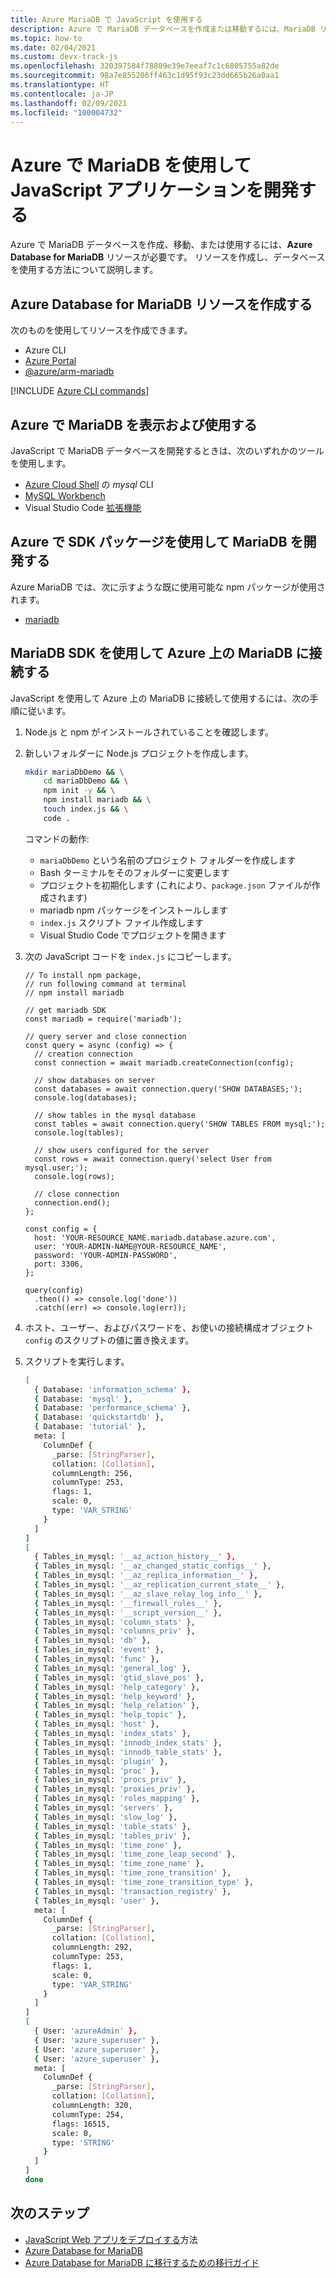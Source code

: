 ```yaml
---
title: Azure MariaDB で JavaScript を使用する
description: Azure で MariaDB データベースを作成または移動するには、MariaDB リソースが必要です。
ms.topic: how-to
ms.date: 02/04/2021
ms.custom: devx-track-js
ms.openlocfilehash: 320397584f78809e39e7eeaf7c1c6805755a82de
ms.sourcegitcommit: 98a7e855206ff463c1d95f93c23dd665b26a0aa1
ms.translationtype: HT
ms.contentlocale: ja-JP
ms.lasthandoff: 02/09/2021
ms.locfileid: "100004732"
---
```

# <a name="develop-a-javascript-application-with-mariadb-on-azure"></a>Azure で MariaDB を使用して JavaScript アプリケーションを開発する

Azure で MariaDB データベースを作成、移動、または使用するには、**Azure Database for MariaDB** リソースが必要です。 リソースを作成し、データベースを使用する方法について説明します。

## <a name="create-an-azure-database-for-mariadb-resource"></a>Azure Database for MariaDB リソースを作成する 

次のものを使用してリソースを作成できます。

* Azure CLI
* [Azure Portal](https://ms.portal.azure.com/#create/Microsoft.MariaDBServer)
* [@azure/arm-mariadb](https://www.npmjs.com/package/@azure/arm-mariadb)

[!INCLUDE [Azure CLI commands](../../includes/azure-cli-mariadb.md)]

## <a name="view-and-use-your-mariadb-on-azure"></a>Azure で MariaDB を表示および使用する
JavaScript で MariaDB データベースを開発するときは、次のいずれかのツールを使用します。

* [Azure Cloud Shell](https://shell.azure.com/) の _mysql_ CLI
* [MySQL Workbench](https://www.mysql.com/products/workbench/)
* Visual Studio Code [拡張機能](https://marketplace.visualstudio.com/items?itemName=mtxr.sqltools-driver-mysql)

## <a name="use-sdk-packages-to-develop-your-mariadb-on-azure"></a>Azure で SDK パッケージを使用して MariaDB を開発する

Azure MariaDB では、次に示すような既に使用可能な npm パッケージが使用されます。

* [mariadb](https://www.npmjs.com/package/mariadb)

## <a name="use-mariadb-sdk-to-connect-to-mariadb-on-azure"></a>MariaDB SDK を使用して Azure 上の MariaDB に接続する

JavaScript を使用して Azure 上の MariaDB に接続して使用するには、次の手順に従います。

1. Node.js と npm がインストールされていることを確認します。
1. 新しいフォルダーに Node.js プロジェクトを作成します。

    ```bash
    mkdir mariaDbDemo && \
        cd mariaDbDemo && \
        npm init -y && \
        npm install mariadb && \
        touch index.js && \
        code .
    ```

    コマンドの動作:
    * `mariaDbDemo` という名前のプロジェクト フォルダーを作成します
    * Bash ターミナルをそのフォルダーに変更します
    * プロジェクトを初期化します (これにより、`package.json` ファイルが作成されます)
    * mariadb npm パッケージをインストールします
    * `index.js` スクリプト ファイル作成します
    * Visual Studio Code でプロジェクトを開きます

1. 次の JavaScript コードを `index.js` にコピーします。

    ```nodejs
    // To install npm package,
    // run following command at terminal
    // npm install mariadb

    // get mariadb SDK
    const mariadb = require('mariadb');

    // query server and close connection
    const query = async (config) => {
      // creation connection
      const connection = await mariadb.createConnection(config);

      // show databases on server
      const databases = await connection.query('SHOW DATABASES;');
      console.log(databases);

      // show tables in the mysql database
      const tables = await connection.query('SHOW TABLES FROM mysql;');
      console.log(tables);

      // show users configured for the server
      const rows = await connection.query('select User from mysql.user;');
      console.log(rows);

      // close connection
      connection.end();
    };

    const config = {
      host: 'YOUR-RESOURCE_NAME.mariadb.database.azure.com',
      user: 'YOUR-ADMIN-NAME@YOUR-RESOURCE_NAME',
      password: 'YOUR-ADMIN-PASSWORD',
      port: 3306,
    };

    query(config)
      .then(() => console.log('done'))
      .catch((err) => console.log(err));
    ```

1. ホスト、ユーザー、およびパスワードを、お使いの接続構成オブジェクト `config` のスクリプトの値に置き換えます。 

1. スクリプトを実行します。

    ```bash
    [
      { Database: 'information_schema' },
      { Database: 'mysql' },
      { Database: 'performance_schema' },
      { Database: 'quickstartdb' },
      { Database: 'tutorial' },
      meta: [
        ColumnDef {
          _parse: [StringParser],
          collation: [Collation],
          columnLength: 256,
          columnType: 253,
          flags: 1,
          scale: 0,
          type: 'VAR_STRING'
        }
      ]
    ]
    [
      { Tables_in_mysql: '__az_action_history__' },
      { Tables_in_mysql: '__az_changed_static_configs__' },
      { Tables_in_mysql: '__az_replica_information__' },
      { Tables_in_mysql: '__az_replication_current_state__' },
      { Tables_in_mysql: '__az_slave_relay_log_info__' },
      { Tables_in_mysql: '__firewall_rules__' },
      { Tables_in_mysql: '__script_version__' },
      { Tables_in_mysql: 'column_stats' },
      { Tables_in_mysql: 'columns_priv' },
      { Tables_in_mysql: 'db' },
      { Tables_in_mysql: 'event' },
      { Tables_in_mysql: 'func' },
      { Tables_in_mysql: 'general_log' },
      { Tables_in_mysql: 'gtid_slave_pos' },
      { Tables_in_mysql: 'help_category' },
      { Tables_in_mysql: 'help_keyword' },
      { Tables_in_mysql: 'help_relation' },
      { Tables_in_mysql: 'help_topic' },
      { Tables_in_mysql: 'host' },
      { Tables_in_mysql: 'index_stats' },
      { Tables_in_mysql: 'innodb_index_stats' },
      { Tables_in_mysql: 'innodb_table_stats' },
      { Tables_in_mysql: 'plugin' },
      { Tables_in_mysql: 'proc' },
      { Tables_in_mysql: 'procs_priv' },
      { Tables_in_mysql: 'proxies_priv' },
      { Tables_in_mysql: 'roles_mapping' },
      { Tables_in_mysql: 'servers' },
      { Tables_in_mysql: 'slow_log' },
      { Tables_in_mysql: 'table_stats' },
      { Tables_in_mysql: 'tables_priv' },
      { Tables_in_mysql: 'time_zone' },
      { Tables_in_mysql: 'time_zone_leap_second' },
      { Tables_in_mysql: 'time_zone_name' },
      { Tables_in_mysql: 'time_zone_transition' },
      { Tables_in_mysql: 'time_zone_transition_type' },
      { Tables_in_mysql: 'transaction_registry' },
      { Tables_in_mysql: 'user' },
      meta: [
        ColumnDef {
          _parse: [StringParser],
          collation: [Collation],
          columnLength: 292,
          columnType: 253,
          flags: 1,
          scale: 0,
          type: 'VAR_STRING'
        }
      ]
    ]
    [
      { User: 'azureAdmin' },
      { User: 'azure_superuser' },
      { User: 'azure_superuser' },
      { User: 'azure_superuser' },
      meta: [
        ColumnDef {
          _parse: [StringParser],
          collation: [Collation],
          columnLength: 320,
          columnType: 254,
          flags: 16515,
          scale: 0,
          type: 'STRING'
        }
      ]
    ]
    done
    ```

## <a name="next-steps"></a>次のステップ

* [JavaScript Web アプリをデプロイする](../deploy-web-app.md)方法
* [Azure Database for MariaDB](/azure/mariadb/)
* [Azure Database for MariaDB に移行するための移行ガイド](/azure/mariadb/howto-migrate-dump-restore)